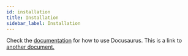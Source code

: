 ```yaml
---
id: installation
title: Installation
sidebar_label: Installation
---
```


Check the [documentation](https://docusaurus.io) for how to use Docusaurus.
This is a link to [another document.](overview.md)